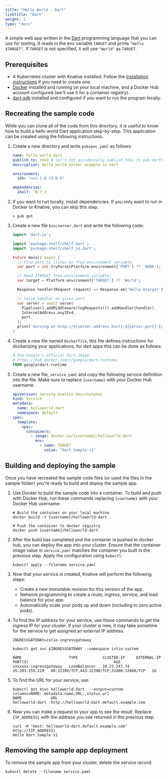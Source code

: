 ```yaml
---
title: "Hello World - Dart"
linkTitle: "Dart"
weight: 1
type: "docs"
---
```


A simple web app written in the [Dart](www.dartlang.org) programming language
that you can use for testing. It reads in the env variable `TARGET` and prints
`"Hello $TARGET"`. If `TARGET` is not specified, it will use `"World"` as
`TARGET`.

## Prerequisites

- A Kubernetes cluster with Knative installed. Follow the
  [installation instructions](../../../install/README.md) if you need to create
  one.
- [Docker](https://www.docker.com) installed and running on your local machine,
  and a Docker Hub account configured (we'll use it for a container registry).
- [dart-sdk](https://www.dartlang.org/tools/sdk#install) installed and
  configured if you want to run the program locally.

## Recreating the sample code

While you can clone all of the code from this directory, it is useful to know
how to build a hello world Dart application step-by-step. This application can
be created using the following instructions.

1. Create a new directory and write `pubspec.yaml` as follows:

   ```yaml
   name: hello_world_dart
   publish_to: none # let's not accidentally publish this to pub.dartlang.org
   description: Hello world server example in Dart

   environment:
     sdk: ">=2.1.0 <3.0.0"

   dependencies:
     shelf: ^0.7.3
   ```

2. If you want to run locally, install dependencies. If you only want to run in
   Docker or Knative, you can skip this step.

   ```shell
   > pub get
   ```

3. Create a new file `bin/server.dart` and write the following code:

   ```dart
   import 'dart:io';

   import 'package:shelf/shelf.dart';
   import 'package:shelf/shelf_io.dart';

   Future main() async {
     // Find port to listen on from environment variable.
     var port = int.tryParse(Platform.environment['PORT'] ?? '8080');

     // Read $TARGET from environment variable.
     var target = Platform.environment['TARGET'] ?? 'World';

     Response handler(Request request) => Response.ok('Hello $target');

     // Serve handler on given port.
     var server = await serve(
       Pipeline().addMiddleware(logRequests()).addHandler(handler),
       InternetAddress.anyIPv4,
       port,
     );
     print('Serving at http://${server.address.host}:${server.port}');
   }
   ```

4. Create a new file named `Dockerfile`, this file defines instructions for
   dockerizing your applications, for dart apps this can be done as follows:

   ```Dockerfile
   # Use Google's official Dart image.
   # https://hub.docker.com/r/google/dart-runtime/
   FROM google/dart-runtime
   ```

5. Create a new file, `service.yaml` and copy the following service definition
   into the file. Make sure to replace `{username}` with your Docker Hub
   username.

   ```yaml
   apiVersion: serving.knative.dev/v1alpha1
   kind: Service
   metadata:
     name: helloworld-dart
     namespace: default
   spec:
     template:
       spec:
         containers:
           - image: docker.io/{username}/helloworld-dart
             env:
               - name: TARGET
                 value: "Dart Sample v1"
   ```

## Building and deploying the sample

Once you have recreated the sample code files (or used the files in the sample
folder) you're ready to build and deploy the sample app.

1. Use Docker to build the sample code into a container. To build and push with
   Docker Hub, run these commands replacing `{username}` with your Docker Hub
   username:

   ```shell
   # Build the container on your local machine
   docker build -t {username}/helloworld-dart .

   # Push the container to docker registry
   docker push {username}/helloworld-dart
   ```

1. After the build has completed and the container is pushed to docker hub, you
   can deploy the app into your cluster. Ensure that the container image value
   in `service.yaml` matches the container you built in the previous step. Apply
   the configuration using `kubectl`:

   ```shell
   kubectl apply --filename service.yaml
   ```

1. Now that your service is created, Knative will perform the following steps:

   - Create a new immutable revision for this version of the app.
   - Network programming to create a route, ingress, service, and load balance
     for your app.
   - Automatically scale your pods up and down (including to zero active pods).

1. To find the IP address for your service, use these commands to get the
   ingress IP for your cluster. If your cluster is new, it may take sometime for
   the service to get assigned an external IP address.

   ```shell
   INGRESSGATEWAY=istio-ingressgateway

   kubectl get svc $INGRESSGATEWAY --namespace istio-system

   NAME                     TYPE           CLUSTER-IP     EXTERNAL-IP      PORT(S)                                      AGE
   xxxxxxx-ingressgateway   LoadBalancer   10.23.247.74   35.203.155.229   80:32380/TCP,443:32390/TCP,32400:32400/TCP   2d

   ```

1. To find the URL for your service, use

   ```
   kubectl get ksvc helloworld-dart  --output=custom-columns=NAME:.metadata.name,URL:.status.url
   NAME             URL
   helloworld-dart  http://helloworld-dart.default.example.com
   ```

1. Now you can make a request to your app to see the result. Replace
   `{IP_ADDRESS}` with the address you see returned in the previous step.

   ```shell
   curl -H "Host: helloworld-dart.default.example.com" http://{IP_ADDRESS}
   Hello Dart Sample v1
   ```

## Removing the sample app deployment

To remove the sample app from your cluster, delete the service record:

```shell
kubectl delete --filename service.yaml
```
